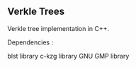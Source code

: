 ## Verkle Trees

Verkle tree implementation in C++.

Dependencies : 

blst library
c-kzg library
GNU GMP library